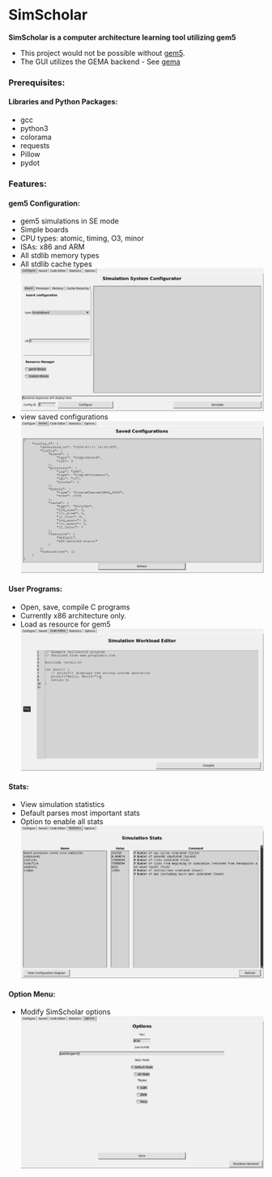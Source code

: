 # SimScholar
**SimScholar is a computer architecture learning tool utilizing gem5**
- This project would not be possible without [gem5](https://github.com/gem5/gem5).
- The GUI utilizes the GEMA backend - See [gema](https://github.com/amanley97/gEMA)

### Prerequisites:
#### Libraries and Python Packages:
  - gcc
  - python3
  - colorama
  - requests
  - Pillow
  - pydot

### Features:
#### gem5 Configuration:
  - gem5 simulations in SE mode
  - Simple boards
  - CPU types: atomic, timing, O3, minor
  - ISAs: x86 and ARM
  - All stdlib memory types
  - All stdlib cache types
![Configuration Menu](main/assets/docs/ss1.png)
  - view saved configurations
![Saved Menu](main/assets/docs/ss1-1.png)

#### User Programs:
  - Open, save, compile C programs
  - Currently x86 architecture only.
  - Load as resource for gem5
![IDE](main/assets/docs/ss2.png)

#### Stats:
  - View simulation statistics
  - Default parses most important stats
  - Option to enable all stats
![Stats Menu](main/assets/docs/ss3.png)

#### Option Menu:
  - Modify SimScholar options
![Option Menu](main/assets/docs/ss4.png)
